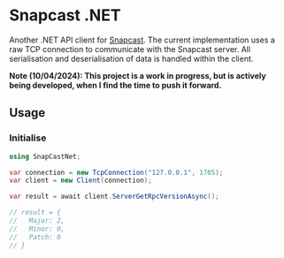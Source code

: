 # Snapcast .NET

Another .NET API client for [Snapcast](https://github.com/badaix/snapcast).  The current implementation uses a raw TCP connection to communicate with the Snapcast server.  All serialisation and deserialisation of data is handled within the client.

**Note (10/04/2024): This project is a work in progress, but is actively being developed, when I find the time to push it forward.**


## Usage

### Initialise

``` c#
using SnapCastNet;

var connection = new TcpConnection("127.0.0.1", 1705);
var client = new Client(connection);

var result = await client.ServerGetRpcVersionAsync();

// result = {
//   Major: 2,
//   Minor: 0,
//   Patch: 0
// }
```

